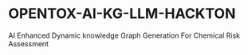 # OPENTOX-AI-KG-LLM-HACKTON
AI Enhanced Dynamic knowledge Graph Generation For Chemical Risk Assessment
